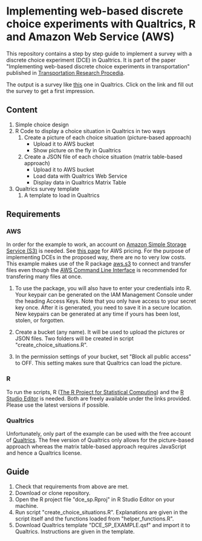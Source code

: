 # Implementing web-based discrete choice experiments with Qualtrics, R and Amazon Web Service (AWS)

This repository contains a step by step guide to implement a survey with a discrete choice experiment (DCE) in Qualtrics. It is part of the paper "Implementing web-based discrete choice experiments in transportation" published in <a href="https://authors.elsevier.com/sd/article/S2352-1465(23)01340-6" target="_blank">Transportation Research Procedia</a>.

The output is a survey like <a href="https://ivtethz.fra1.qualtrics.com/jfe/form/SV_9ykT8FWUU31yjGu" target="_blank">this</a> one in Qualtrics. Click on the link and fill out the survey to get a first impression.

## Content

1. Simple choice design
2. R Code to display a choice situation in Qualtrics in two ways
   1. Create a picture of each choice situation (picture-based approach)
      - Upload it to AWS bucket
      - Show picture on the fly in Qualtrics
   2. Create a JSON file of each choice situation (matrix table-based approach)
      - Upload it to AWS bucket
      - Load data with Qualtrics Web Service
      - Display data in Qualtrics Matrix Table
3. Qualtrics survey template
   1. A template to load in Qualtrics

## Requirements

### AWS

In order for the example to work, an account on [Amazon Simple Storage Service (S3)](https://aws.amazon.com/s3/?tag=mochaglobal20-20) is needed. See [this page](https://aws.amazon.com/s3/pricing/) for AWS pricing. For the purpose of implementing DCEs in the proposed way, there are no to very low costs. This example makes use of the R package [aws.s3](https://github.com/cloudyr/aws.s3) to connect and transfer files even though the [AWS Command Line Interface](https://docs.aws.amazon.com/cli/index.html) is recommended for transfering many files at once.

1. To use the package, you will also have to enter your credentials into R. Your keypair can be generated on the IAM Management Console under the heading Access Keys. Note that you only have access to your secret key once. After it is generated, you need to save it in a secure location. New keypairs can be generated at any time if yours has been lost, stolen, or forgotten.

2. Create a bucket (any name). It will be used to upload the pictures or JSON files. Two folders will be created in script "create_choice_situations.R".

3. In the permission settings of your bucket, set "Block all public access" to OFF. This setting makes sure that Qualtrics can load the picture.

### R

To run the scripts, R ([The R Project for Statistical Computing](https://www.r-project.org/)) and the [R Studio Editor](https://www.rstudio.com/products/rstudio/download/) is needed. Both are freely available under the links provided. Please use the latest versions if possible.

### Qualtrics

Unfortunately, only part of the example can be used with the free account of [Qualtrics](https://www.qualtrics.com/uk/core-xm/). The free version of Qualtrics only allows for the picture-based approach whereas the matrix table-based approach requires JavaScript and hence a Qualtrics license.

## Guide

1. Check that requirements from above are met.
2. Download or clone repository.
3. Open the R project file "dce_sp.Rproj" in R Studio Editor on your machine.
4. Run script "create_choice_situations.R". Explanations are given in the script itself and the functions loaded from "helper_functions.R".
5. Download Qualtrics template "DCE_SP_EXAMPLE.qsf" and import it to Qualtrics. Instructions are given in the template.














